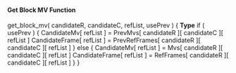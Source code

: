 #### Get Block MV Function

<div class="syntax">
get_block_mv( candidateR, candidateC, refList, usePrev ) {            <b>Type</b>
    if ( usePrev ) {
        CandidateMv[ refList ] = PrevMvs[ candidateR ][ candidateC ][ refList ]
        CandidateFrame[ refList ] = PrevRefFrames[ candidateR ][ candidateC ][ refList ]
    } else {
        CandidateMv[ refList ] = Mvs[ candidateR ][ candidateC ][ refList ]
        CandidateFrame[ refList ] = RefFrames[ candidateR ][ candidateC ][ refList ]
    }
}

</div>
